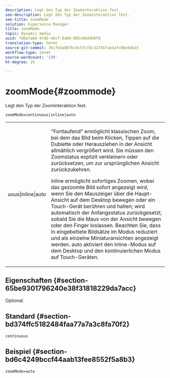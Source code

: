 ```yaml
---
description: Legt den Typ der Zoominteraktion fest.
seo-description: Legt den Typ der Zoominteraktion fest.
seo-title: zoomMode
solution: Experience Manager
title: zoomMode
topic: Dynamic media
uuid: fdbe7ab6-47db-46cf-8a0d-085c66d4b0f8
translation-type: tm+mt
source-git-commit: 7bc7b3a86fbcdc57cfdc31745fae3afc06e44b15
workflow-type: tm+mt
source-wordcount: '139'
ht-degree: 2%

---
```



# zoomMode{#zoommode}

Legt den Typ der Zoominteraktion fest.

`zoomMode=continuous|inline|auto`

<table id="table_E314540D347D47699C04EB80D20C0721"> 
 <tbody> 
  <tr> 
   <td colname="col1"> <p> <span class="codeph"> uous|inline|auto  </span> </p> </td> 
   <td colname="col2"> <p> <span class="codeph"> "Fortlaufend" </span> ermöglicht klassischen Zoom, bei dem das Bild beim Klicken, Tippen auf die Dublette oder Herausziehen in der Ansicht allmählich vergrößert wird. Sie müssen den Zoomstatus explizit verkleinern oder zurücksetzen, um zur ursprünglichen Ansicht zurückzukehren. </p> <p> <span class="codeph"> inline  </span> ermöglicht sofortiges Zoomen, wobei das gezoomte Bild sofort angezeigt wird, wenn Sie den Mauszeiger über die Haupt-Ansicht auf dem Desktop bewegen oder ein Touch-Gerät berühren und halten; wird automatisch der Anfangsstatus zurückgesetzt, sobald Sie die Maus von der Ansicht bewegen oder den Finger loslassen. Beachten Sie, dass in <span class="codeph"> eingebettete Bildsätze im Modus </span> reduziert und als einzelne Miniaturansichten angezeigt werden. <span class="codeph"> auto  </span> aktiviert den Inline-Modus auf dem Desktop und den kontinuierlichen Modus auf Touch-Geräten. </p> </td> 
  </tr> 
 </tbody> 
</table>

## Eigenschaften {#section-65be9301796240e38f31818229da7acc}

Optional.

## Standard {#section-bd374ffc5182484faa77a7a3c8fa70f2}

`continuous`

## Beispiel {#section-bd6c4249bccf44aab13fee8552f5a8b3}

`zoomMode=auto`
